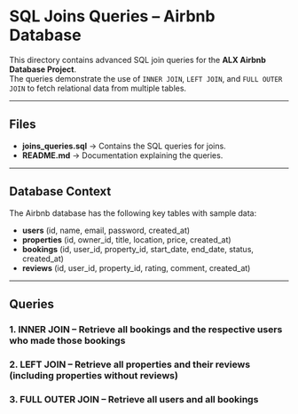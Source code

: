 # SQL Joins Queries – Airbnb Database

This directory contains advanced SQL join queries for the **ALX Airbnb Database Project**.  
The queries demonstrate the use of `INNER JOIN`, `LEFT JOIN`, and `FULL OUTER JOIN` to fetch relational data from multiple tables.

---

##  Files
- **joins_queries.sql** → Contains the SQL queries for joins.
- **README.md** → Documentation explaining the queries.

---

##  Database Context
The Airbnb database has the following key tables with sample data:

- **users** (id, name, email, password, created_at)
- **properties** (id, owner_id, title, location, price, created_at)
- **bookings** (id, user_id, property_id, start_date, end_date, status, created_at)
- **reviews** (id, user_id, property_id, rating, comment, created_at)

---

##  Queries

### 1. INNER JOIN – Retrieve all bookings and the respective users who made those bookings
### 2. LEFT JOIN – Retrieve all properties and their reviews (including properties without reviews)
### 3. FULL OUTER JOIN – Retrieve all users and all bookings


